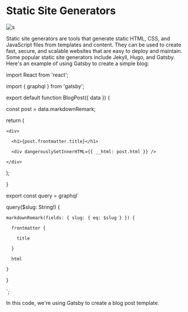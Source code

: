 # Static Site Generators

![s](https://user-images.githubusercontent.com/116082827/235368538-3b501a2b-e9e5-43c8-a69d-90a4fbb3155b.png)


Static site generators are tools that generate static HTML, CSS, and JavaScript files from templates and content. They can be used to create fast, secure, and scalable websites that are easy to deploy and maintain. Some popular static site generators include Jekyll, Hugo, and Gatsby. Here's an example of using Gatsby to create a simple blog:





import React from 'react';

import { graphql } from 'gatsby';



export default function BlogPost({ data }) {

  const post = data.markdownRemark;



  return (

    <div>

      <h1>{post.frontmatter.title}</h1>

      <div dangerouslySetInnerHTML={{ __html: post.html }} />

    </div>

  );

}



export const query = graphql`

  query($slug: String!) {

    markdownRemark(fields: { slug: { eq: $slug } }) {

      frontmatter {

        title

      }

      html

    }

  }

`;

In this code, we're using Gatsby to create a blog post template. 
